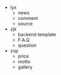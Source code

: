 * lyx
  * news
  * comment
  * source
* zjk
  * backend template
  * F.A.Q
  * question
* zxp
  * price
  * motto
  * gallery